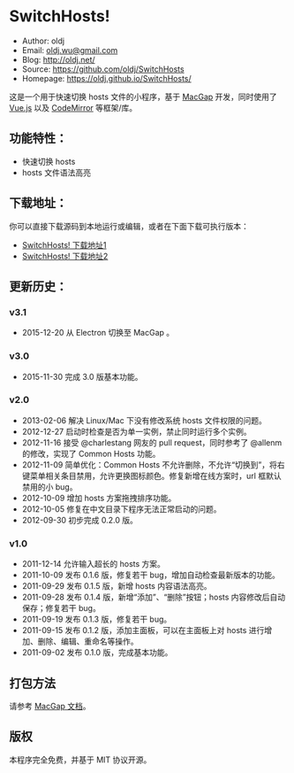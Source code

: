 # SwitchHosts!

 - Author: oldj
 - Email: oldj.wu@gmail.com
 - Blog: http://oldj.net/
 - Source: https://github.com/oldj/SwitchHosts
 - Homepage: https://oldj.github.io/SwitchHosts/


这是一个用于快速切换 hosts 文件的小程序，基于 [MacGap](http://macgapproject.github.io) 开发，同时使用了 [Vue.js](http://vuejs.org/) 以及 [CodeMirror](http://codemirror.net/) 等框架/库。


## 功能特性：

 - 快速切换 hosts
 - hosts 文件语法高亮


## 下载地址：

你可以直接下载源码到本地运行或编辑，或者在下面下载可执行版本：

 - [SwitchHosts! 下载地址1](https://github.com/oldj/SwitchHosts/releases)
 - [SwitchHosts! 下载地址2](http://pan.baidu.com/share/link?shareid=150951&uk=3607385901)



## 更新历史：

### v3.1

 - 2015-12-20 从 Electron 切换至 MacGap 。

### v3.0
    
 - 2015-11-30 完成 3.0 版基本功能。
 
### v2.0
 
 - 2013-02-06 解决 Linux/Mac 下没有修改系统 hosts 文件权限的问题。
 - 2012-12-27 启动时检查是否为单一实例，禁止同时运行多个实例。
 - 2012-11-16 接受 @charlestang 网友的 pull request，同时参考了 @allenm 的修改，实现了 Common Hosts 功能。
 - 2012-11-09 简单优化：Common Hosts 不允许删除，不允许“切换到”，将右键菜单相关条目禁用，允许更换图标颜色。修复新增在线方案时，url 框默认禁用的小 bug。
 - 2012-10-09 增加 hosts 方案拖拽排序功能。
 - 2012-10-05 修复在中文目录下程序无法正常启动的问题。
 - 2012-09-30 初步完成 0.2.0 版。
 
### v1.0

 - 2011-12-14 允许输入超长的 hosts 方案。
 - 2011-10-09 发布 0.1.6 版，修复若干 bug，增加自动检查最新版本的功能。
 - 2011-09-29 发布 0.1.5 版，新增 hosts 内容语法高亮。
 - 2011-09-28 发布 0.1.4 版，新增“添加”、“删除”按钮；hosts 内容修改后自动保存；修复若干 bug。
 - 2011-09-19 发布 0.1.3 版，修复若干 bug。
 - 2011-09-15 发布 0.1.2 版，添加主面板，可以在主面板上对 hosts 进行增加、删除、编辑、重命名等操作。
 - 2011-09-02 发布 0.1.0 版，完成基本功能。



## 打包方法

请参考 [MacGap 文档](http://docs.macgap.com/)。


## 版权

本程序完全免费，并基于 MIT 协议开源。
